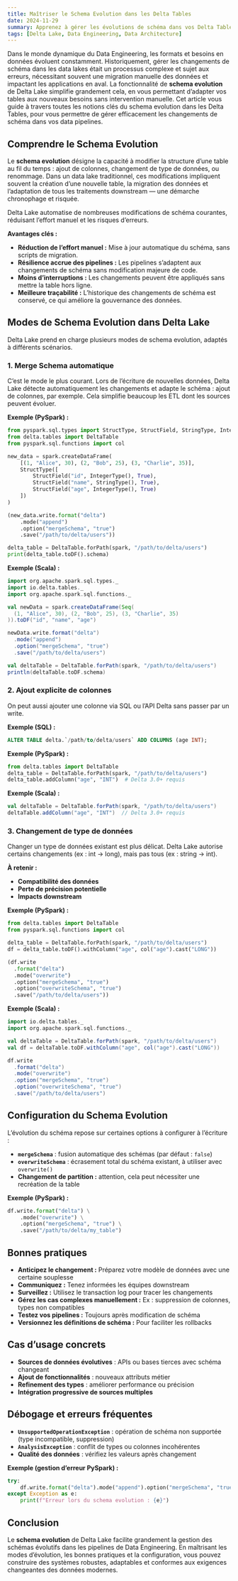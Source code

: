 ```yaml
---
title: Maîtriser le Schema Evolution dans les Delta Tables
date: 2024-11-29
summary: Apprenez à gérer les évolutions de schéma dans vos Delta Tables grâce à ce guide complet sur le schema evolution.
tags: [Delta Lake, Data Engineering, Data Architecture]
---
```

Dans le monde dynamique du Data Engineering, les formats et besoins en données évoluent constamment. Historiquement, gérer les changements de schéma dans les data lakes était un processus complexe et sujet aux erreurs, nécessitant souvent une migration manuelle des données et impactant les applications en aval. La fonctionnalité de **schema evolution** de Delta Lake simplifie grandement cela, en vous permettant d’adapter vos tables aux nouveaux besoins sans intervention manuelle. Cet article vous guide à travers toutes les notions clés du schema evolution dans les Delta Tables, pour vous permettre de gérer efficacement les changements de schéma dans vos data pipelines.

## Comprendre le Schema Evolution

Le **schema evolution** désigne la capacité à modifier la structure d’une table au fil du temps : ajout de colonnes, changement de type de données, ou renommage. Dans un data lake traditionnel, ces modifications impliquent souvent la création d’une nouvelle table, la migration des données et l’adaptation de tous les traitements downstream — une démarche chronophage et risquée.

Delta Lake automatise de nombreuses modifications de schéma courantes, réduisant l’effort manuel et les risques d’erreurs.

**Avantages clés :**

* **Réduction de l’effort manuel :** Mise à jour automatique du schéma, sans scripts de migration.
* **Résilience accrue des pipelines :** Les pipelines s’adaptent aux changements de schéma sans modification majeure de code.
* **Moins d’interruptions :** Les changements peuvent être appliqués sans mettre la table hors ligne.
* **Meilleure traçabilité :** L’historique des changements de schéma est conservé, ce qui améliore la gouvernance des données.

## Modes de Schema Evolution dans Delta Lake

Delta Lake prend en charge plusieurs modes de schema evolution, adaptés à différents scénarios.

### 1. Merge Schema automatique

C’est le mode le plus courant. Lors de l’écriture de nouvelles données, Delta Lake détecte automatiquement les changements et adapte le schéma : ajout de colonnes, par exemple. Cela simplifie beaucoup les ETL dont les sources peuvent évoluer.

**Exemple (PySpark) :**
```python
from pyspark.sql.types import StructType, StructField, StringType, IntegerType
from delta.tables import DeltaTable
from pyspark.sql.functions import col

new_data = spark.createDataFrame(
    [(1, "Alice", 30), (2, "Bob", 25), (3, "Charlie", 35)],
    StructType([
        StructField("id", IntegerType(), True),
        StructField("name", StringType(), True),
        StructField("age", IntegerType(), True)
    ])
)

(new_data.write.format("delta")
    .mode("append")
    .option("mergeSchema", "true")
    .save("/path/to/delta/users"))

delta_table = DeltaTable.forPath(spark, "/path/to/delta/users")
print(delta_table.toDF().schema)
```

**Exemple (Scala) :**
```scala
import org.apache.spark.sql.types._
import io.delta.tables._
import org.apache.spark.sql.functions._

val newData = spark.createDataFrame(Seq(
  (1, "Alice", 30), (2, "Bob", 25), (3, "Charlie", 35)
)).toDF("id", "name", "age")

newData.write.format("delta")
  .mode("append")
  .option("mergeSchema", "true")
  .save("/path/to/delta/users")

val deltaTable = DeltaTable.forPath(spark, "/path/to/delta/users")
println(deltaTable.toDF.schema)
```

### 2. Ajout explicite de colonnes

On peut aussi ajouter une colonne via SQL ou l’API Delta sans passer par un write.

**Exemple (SQL) :**
```sql
ALTER TABLE delta.`/path/to/delta/users` ADD COLUMNS (age INT);
```

**Exemple (PySpark) :**
```python
from delta.tables import DeltaTable
delta_table = DeltaTable.forPath(spark, "/path/to/delta/users")
delta_table.addColumn("age", "INT")  # Delta 3.0+ requis
```

**Exemple (Scala) :**
```scala
val deltaTable = DeltaTable.forPath(spark, "/path/to/delta/users")
deltaTable.addColumn("age", "INT")  // Delta 3.0+ requis
```

### 3. Changement de type de données

Changer un type de données existant est plus délicat. Delta Lake autorise certains changements (ex : int → long), mais pas tous (ex : string → int).

**À retenir :**

* **Compatibilité des données**
* **Perte de précision potentielle**
* **Impacts downstream**

**Exemple (PySpark) :**
```python
from delta.tables import DeltaTable
from pyspark.sql.functions import col

delta_table = DeltaTable.forPath(spark, "/path/to/delta/users")
df = delta_table.toDF().withColumn("age", col("age").cast("LONG"))

(df.write
  .format("delta")
  .mode("overwrite")
  .option("mergeSchema", "true")
  .option("overwriteSchema", "true")
  .save("/path/to/delta/users"))
```

**Exemple (Scala) :**
```scala
import io.delta.tables._
import org.apache.spark.sql.functions._

val deltaTable = DeltaTable.forPath(spark, "/path/to/delta/users")
val df = deltaTable.toDF.withColumn("age", col("age").cast("LONG"))

df.write
  .format("delta")
  .mode("overwrite")
  .option("mergeSchema", "true")
  .option("overwriteSchema", "true")
  .save("/path/to/delta/users")
```

## Configuration du Schema Evolution

L’évolution du schéma repose sur certaines options à configurer à l’écriture :

* **`mergeSchema`** : fusion automatique des schémas (par défaut : `false`)
* **`overwriteSchema`** : écrasement total du schéma existant, à utiliser avec `overwrite()`
* **Changement de partition :** attention, cela peut nécessiter une recréation de la table

**Exemple (PySpark) :**
```python
df.write.format("delta") \
    .mode("overwrite") \
    .option("mergeSchema", "true") \
    .save("/path/to/delta/my_table")
```

## Bonnes pratiques

* **Anticipez le changement :** Préparez votre modèle de données avec une certaine souplesse
* **Communiquez :** Tenez informées les équipes downstream
* **Surveillez :** Utilisez le transaction log pour tracer les changements
* **Gérez les cas complexes manuellement :** Ex : suppression de colonnes, types non compatibles
* **Testez vos pipelines :** Toujours après modification de schéma
* **Versionnez les définitions de schéma :** Pour faciliter les rollbacks

## Cas d’usage concrets

* **Sources de données évolutives** : APIs ou bases tierces avec schéma changeant
* **Ajout de fonctionnalités** : nouveaux attributs métier
* **Refinement des types** : améliorer performance ou précision
* **Intégration progressive de sources multiples**

## Débogage et erreurs fréquentes

* **`UnsupportedOperationException`** : opération de schéma non supportée (type incompatible, suppression)
* **`AnalysisException`** : conflit de types ou colonnes incohérentes
* **Qualité des données** : vérifiez les valeurs après changement

**Exemple (gestion d’erreur PySpark) :**
```python
try:
    df.write.format("delta").mode("append").option("mergeSchema", "true").save("/path/to/delta/my_table")
except Exception as e:
    print(f"Erreur lors du schema evolution : {e}")
```

## Conclusion

Le **schema evolution** de Delta Lake facilite grandement la gestion des schémas évolutifs dans les pipelines de Data Engineering. En maîtrisant les modes d’évolution, les bonnes pratiques et la configuration, vous pouvez construire des systèmes robustes, adaptables et conformes aux exigences changeantes des données modernes.

